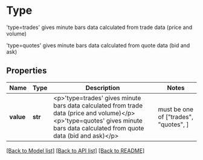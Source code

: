 # Type

 <p>'type=trades' gives  minute bars data calculated from trade data (price and volume)</p> <p>'type=quotes' gives minute bars data calculated from quote data (bid and ask)</p> 

## Properties
Name | Type | Description | Notes
------------ | ------------- | ------------- | -------------
**value** | **str** |  &lt;p&gt;&#39;type&#x3D;trades&#39; gives  minute bars data calculated from trade data (price and volume)&lt;/p&gt; &lt;p&gt;&#39;type&#x3D;quotes&#39; gives minute bars data calculated from quote data (bid and ask)&lt;/p&gt;  |  must be one of ["trades", "quotes", ]

[[Back to Model list]](../README.md#documentation-for-models) [[Back to API list]](../README.md#documentation-for-api-endpoints) [[Back to README]](../README.md)


